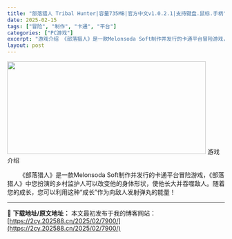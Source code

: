 ```yaml
---
title: "部落猎人 Tribal Hunter|容量735MB|官方中文v1.0.2.1|支持键盘.鼠标.手柄"
date: 2025-02-15
tags: ["冒险", "制作", "卡通", "平台"]
categories: ["PC游戏"]
excerpt: "游戏介绍 《部落猎人》是一款Melonsoda Soft制作并发行的卡通平台冒险游戏，《部落猎人》中您扮演的乡村监护人可以改变他的身体形状，使他长大并吞噬敌人。随着您的成长，您可以利用这种“成长”作为向敌人发射弹丸的能量！"
layout: post
---
```


<img class="aligncenter size-full wp-image-8032" src="https://2cy.202588.cn/wp-content/uploads/2025/02/2025021514182013.webp" alt="" width="460" height="215" />
游戏介绍
<p style="white-space: normal; text-indent: 2em; text-align: left;">《部落猎人》是一款Melonsoda Soft制作并发行的卡通平台冒险游戏，《部落猎人》中您扮演的乡村监护人可以改变他的身体形状，使他长大并吞噬敌人。随着您的成长，您可以利用这种“成长”作为向敌人发射弹丸的能量！</p>

---
📖 **下载地址/原文地址：** 本文最初发布于我的博客网站：[https://2cy.202588.cn/2025/02/7900/](https://2cy.202588.cn/2025/02/7900/)
